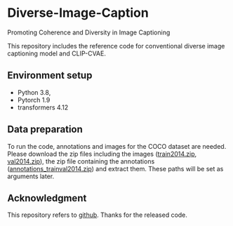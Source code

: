 # Diverse-Image-Caption

Promoting Coherence and Diversity in Image Captioning

This repository includes the reference code for conventional diverse image captioning model and CLIP-CVAE.  

## Environment setup 

- Python 3.8, 
- Pytorch 1.9
- transformers 4.12 

## Data preparation
To run the code, annotations and images for the COCO dataset are needed.
Please download the zip files including the images ([train2014.zip](http://images.cocodataset.org/zips/train2014.zip), [val2014.zip](http://images.cocodataset.org/zips/val2014.zip)),
the zip file containing the annotations ([annotations_trainval2014.zip](http://images.cocodataset.org/annotations/annotations_trainval2014.zip)) and extract them. These paths will be set as arguments later. 


## Acknowledgment
This repository refers to [github](https://github.com/aimagelab/meshed-memory-transformer). 
Thanks for the released  code.
